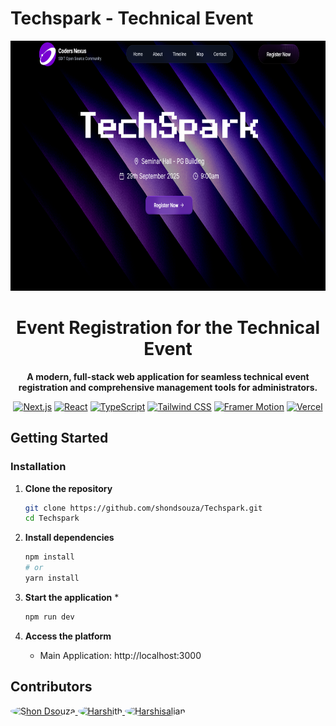 # Techspark - Technical Event

<div align="center">
  <img src="public/assets/images/Techspark.png" alt="Techspark Logo" width="800" height="400" />
</div>

<h1 align="center">
   Event Registration for the Technical Event
</h1>

<p align="center">
  <strong>A modern, full-stack web application for seamless technical event registration and comprehensive management tools for administrators.</strong>
</p>


<div align="center">


[![Next.js](https://img.shields.io/badge/Next.js-black?style=for-the-badge&logo=next.js&logoColor=white)](https://nextjs.org)
[![React](https://img.shields.io/badge/React-%2320232a.svg?style=for-the-badge&logo=react&logoColor=%2361DAFB)](https://react.dev)
[![TypeScript](https://img.shields.io/badge/TypeScript-%23007ACC.svg?style=for-the-badge&logo=typescript&logoColor=white)](https://typescriptlang.org)
[![Tailwind CSS](https://img.shields.io/badge/Tailwind_CSS-%2338B2AC.svg?style=for-the-badge&logo=tailwind-css&logoColor=white)](https://tailwindcss.com)
[![Framer Motion](https://img.shields.io/badge/Framer_Motion-black?style=for-the-badge&logo=framer&logoColor=blue)](https://framer.com/motion)
[![Vercel](https://img.shields.io/badge/Vercel-%23000000.svg?style=for-the-badge&logo=vercel&logoColor=white)](https://vercel.com)

</div>

##  Getting Started

### Installation

1. **Clone the repository**
   ```bash
   git clone https://github.com/shondsouza/Techspark.git
   cd Techspark
   ```

2. **Install dependencies**
   ```bash
   npm install
   # or
   yarn install
   ```

3. **Start the application** *
   ```bash
   npm run dev
   ```

4. **Access the platform**
   - Main Application: http://localhost:3000



    
## Contributors

<a href="https://github.com/shondsouza">
  <img src="https://github.com/shondsouza.png" width="100" style="border-radius: 50%;" alt="Shon Dsouza"/>
</a>
<a href="https://github.com/godtrex">
  <img src="https://github.com/homieshetty.png" width="100" style="border-radius: 50%;" alt="Harshith"/>
</a>
<a href="https://github.com/harshisalian">
  <img src="https://github.com/harshisalian.png" width="100" style="border-radius: 50%;" alt="Harshisalian"/>
</a>
</a>


